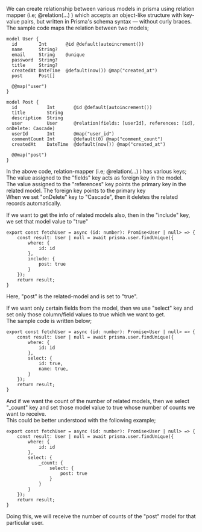 We can create relationship between various models in prisma using relation mapper (i.e; @relation(...) ) which accepts an object-like structure with key-value pairs, but written in Prisma's schema syntax — without curly braces.
<br> The sample code maps the relation between two models;

```
model User {
  id        Int       @id @default(autoincrement())
  name      String?
  email     String    @unique
  password  String?
  title     String?
  createdAt DateTime  @default(now()) @map("created_at")
  post      Post[]

  @@map("user")
}

model Post {
  id           Int       @id @default(autoincrement())
  title        String
  description  String
  user         User      @relation(fields: [userId], references: [id], onDelete: Cascade)
  userId       Int       @map("user_id")
  commentCount Int       @default(0) @map("comment_count")
  createdAt    DateTime  @default(now()) @map("created_at")

  @@map("post")
}
```

In the above code, relation-mapper (i.e; @relation(...) ) has various keys;
<br> The value assigned to the "fields" key acts as foreign key in the model.
<br> The value assigned to the "references" key points the primary key in the related model. The foreign key points to the primary key
<br> When we set "onDelete" key to "Cascade", then it deletes the related records automatically.

If we want to get the info of related models also, then in the "include" key, we set that model value to "true"

```
export const fetchUser = async (id: number): Promise<User | null> => {
    const result: User | null = await prisma.user.findUnique({
        where: {
            id: id
        },
        include: {
            post: true
        }
    });
    return result;
}
```

Here, "post" is the related-model and is set to "true".

If we want only certain fields from the model, then we use "select" key and set only those column/field values to true which we want to get.
<br> The sample code is written below;

```
export const fetchUser = async (id: number): Promise<User | null> => {
    const result: User | null = await prisma.user.findUnique({
        where: {
            id: id
        },
        select: {
            id: true,
            name: true,
        }
    });
    return result;
}
```

And if we want the count of the number of related models, then we select "\_count" key and set those model value to true whose number of counts we want to receive.
<br> This could be better understood with the following example;

```
export const fetchUser = async (id: number): Promise<User | null> => {
    const result: User | null = await prisma.user.findUnique({
        where: {
            id: id
        },
        select: {
            _count: {
                select: {
                    post: true
                }
            }
        }
    });
    return result;
}
```

Doing this, we will receive the number of counts of the "post" model for that particular user.
